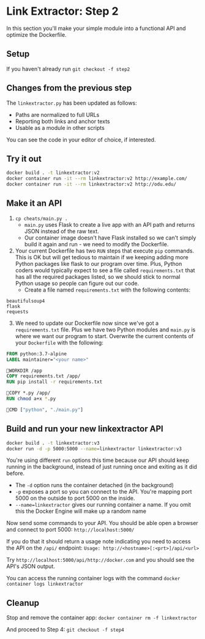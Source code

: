 # Link Extractor: Step 2

In this section you'll make your simple module into a functional API and optimize the Dockerfile.

## Setup

If you haven't already run `git checkout -f step2`

## Changes from the previous step

The `linkextractor.py` has been updated as follows:

* Paths are normalized to full URLs
* Reporting both links and anchor texts
* Usable as a module in other scripts

You can see the code in your editor of choice, if interested.


## Try it out

```bash
docker build . -t linkextractor:v2
docker container run -it --rm linkextractor:v2 http://example.com/
docker container run -it --rm linkextractor:v2 http://odu.edu/
```

## Make it an API

1. `cp cheats/main.py .`
   * `main.py` uses Flask to create a live app with an API path and returns JSON instead of the raw text.
   * Our container image doesn't have Flask installed so we can't simply build it again and run - we need to modify the Dockerfile.
2. Your current Dockerfile has two `RUN` steps that execute `pip` commands. This is OK but will get tedious to maintain if we keeping adding more Python packages like flask to our program over time. Plus, Python coders would typically expect to see a file called `requirements.txt` that has all the required packages listed, so we should stick to normal Python usage so people can figure out our code.
   * Create a file named `requirements.txt` with the following contents:

```text
beautifulsoup4
flask
requests
```

3. We need to update our Dockerfile now since we've got a `requirements.txt` file. Plus we have two Python modules and `main.py` is where we want our program to start. Overwrite the current contents of your `Dockerfile` with the following:

```Dockerfile
FROM python:3.7-alpine
LABEL maintainer="<your name>"

WORKDIR /app
COPY requirements.txt /app/
RUN pip install -r requirements.txt

COPY *.py /app/
RUN chmod a+x *.py

CMD ["python", "./main.py"]
```

## Build and run your new linkextractor API

```bash
docker build . -t linkextractor:v3
docker run -d -p 5000:5000 --name=linkextractor linkextractor:v3
```

You're using different `run` options this time because our API should keep running in the background, instead of just running once and exiting as it did before. 

* The `-d` option runs the container detached (in the background)
* `-p` exposes a port so you can connect to the API. You're mapping port 5000 on the outside to port 5000 on the inside.
* `--name=linkextractor` gives our running container a name. If you omit this the Docker Engine will make up a random name

Now send some commands to your API. You should be able open a browser and connect to port 5000:
`http://localhost:5000/`

If you do that it should return a usage note indicating you need to access the API on the `/api/` endpoint:
`Usage: http://<hostname>[:<prt>]/api/<url>`

Try `http://localhost:5000/api/http://docker.com` and you should see the API's JSON output.

You can access the running container logs with the command `docker container logs linkextractor`

## Cleanup
Stop and remove the container app:
`docker container rm -f linkextractor`

And proceed to Step 4:
`git checkout -f step4`